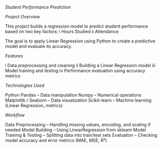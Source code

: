 *Student Performance Prediction*

*Project Overview*

This project builds a regression model to predict student performance based on two key factors:
i  Hours Studied
ii Attendance

The goal is to apply Linear Regression using Python to create a predictive model and evaluate its accuracy.

*Features*

i   Data preprocessing and cleaning
ii  Building a Linear Regression model
iii Model training and testing
iv  Performance evaluation using accuracy metrics

*Technologies Used*

Python
Pandas – Data manipulation
Numpy – Numerical operations
Matplotlib / Seaborn – Data visualization
Scikit-learn – Machine learning (Linear Regression, metrics)

*Workflow*

Data Preprocessing – Handling missing values, encoding, and scaling if needed
Model Building – Using LinearRegression from sklearn
Model Training & Testing – Splitting data into train/test sets
Evaluation – Checking model accuracy and error metrics (MAE, MSE, R²)

